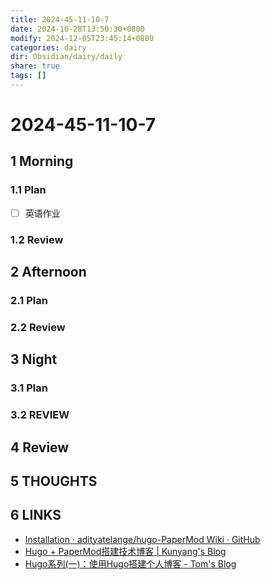 ```yaml
---
title: 2024-45-11-10-7
date: 2024-10-28T13:50:30+0800
modify: 2024-12-05T23:45:14+0800
categories: dairy
dir: Obsidian/dairy/daily
share: true
tags: []
---
```


# 2024-45-11-10-7

## 1 Morning

### 1.1 Plan

- [ ] 英语作业

### 1.2 Review

## 2 Afternoon

### 2.1 Plan

### 2.2 Review

## 3 Night

### 3.1 Plan

### 3.2 REVIEW

## 4 Review

## 5 THOUGHTS

## 6 LINKS

- [Installation · adityatelange/hugo-PaperMod Wiki · GitHub](https://github.com/adityatelange/hugo-PaperMod/wiki/Installation)
- [Hugo + PaperMod搭建技术博客 | Kunyang's Blog](https://kyxie.github.io/zh/blog/tech/papermod/)
- [Hugo系列(一)：使用Hugo搭建个人博客 - Tom's Blog](https://blog.grew.cc/posts/hugo-blog/)